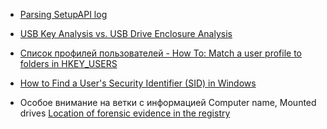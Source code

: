 - [Parsing SetupAPI log](ttps://www.andreafortuna.org/2018/02/09/usb-devices-in-windows-forensic-analysis/)

- [USB Key Analysis vs. USB Drive Enclosure Analysis](https://www.sans.org/blog/usb-key-analysis-vs-usb-drive-enclosure-analysis/)

- [Список профилей пользователей - How To: Match a user profile to folders in HKEY_USERS](https://support.esri.com/en/technical-article/000010572)
- [How to Find a User's Security Identifier (SID) in Windows](https://www.lifewire.com/how-to-find-a-users-security-identifier-sid-in-windows-2625149)
- Особое внимание на ветки с информацией Computer name, Mounted drives [Location of forensic evidence in the registry](http://travisaltman.com/location-of-forensic-evidence-in-the-registry/)